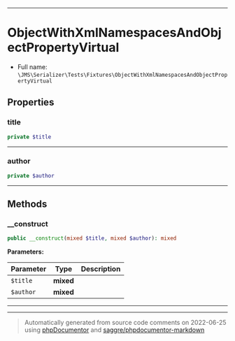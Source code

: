 ***

# ObjectWithXmlNamespacesAndObjectPropertyVirtual





* Full name: `\JMS\Serializer\Tests\Fixtures\ObjectWithXmlNamespacesAndObjectPropertyVirtual`



## Properties


### title



```php
private $title
```






***

### author



```php
private $author
```






***

## Methods


### __construct



```php
public __construct(mixed $title, mixed $author): mixed
```








**Parameters:**

| Parameter | Type | Description |
|-----------|------|-------------|
| `$title` | **mixed** |  |
| `$author` | **mixed** |  |




***


***
> Automatically generated from source code comments on 2022-06-25 using [phpDocumentor](http://www.phpdoc.org/) and [saggre/phpdocumentor-markdown](https://github.com/Saggre/phpDocumentor-markdown)
